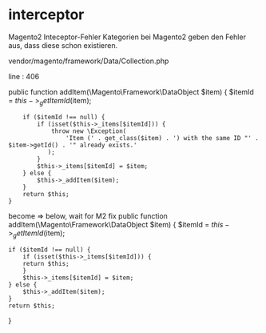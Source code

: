 # interceptor
Magento2 Inteceptor-Fehler
Kategorien bei Magento2 geben den Fehler aus, dass diese schon existieren.

vendor/magento/framework/Data/Collection.php

line : 406

 public function addItem(\Magento\Framework\DataObject $item)
    {
        $itemId = $this->_getItemId($item);

        if ($itemId !== null) {
            if (isset($this->_items[$itemId])) {
                throw new \Exception(
                    'Item (' . get_class($item) . ') with the same ID "' . $item->getId() . '" already exists.'
               );
            }
            $this->_items[$itemId] = $item;
        } else {
            $this->_addItem($item);
        }
        return $this;
    }
become => below, wait for M2 fix
public function addItem(\Magento\Framework\DataObject $item)
{
$itemId = $this->_getItemId($item);

    if ($itemId !== null) {
        if (isset($this->_items[$itemId])) {
        return $this;
        }
        $this->_items[$itemId] = $item;
    } else {
        $this->_addItem($item);
    }
    return $this;
}
